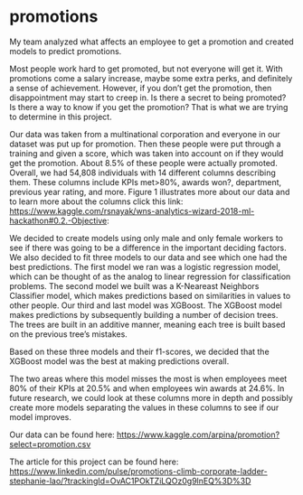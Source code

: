 # promotions
My team analyzed what affects an employee to get a promotion and created models to predict promotions.

Most people work hard to get promoted, but not everyone will get it. With promotions come a salary increase, maybe some extra perks, and definitely a sense of achievement. However, if you don’t get the promotion, then disappointment may start to creep in. Is there a secret to being promoted? Is there a way to know if you get the promotion? That is what we are trying to determine in this project.

Our data was taken from a multinational corporation and everyone in our dataset was put up for promotion. Then these people were put through a training and given a score, which was taken into account on if they would get the promotion. About 8.5% of these people were actually promoted. Overall, we had 54,808 individuals with 14 different columns describing them. These columns include KPIs met>80%, awards won?, department, previous year rating, and more. Figure 1 illustrates more about our data and to learn more about the columns click this link: https://www.kaggle.com/rsnayak/wns-analytics-wizard-2018-ml-hackathon#0.2.-Objective:

We decided to create models using only male and only female workers to see if there was going to be a difference in the important deciding factors. We also decided to fit three models to our data and see which one had the best predictions. The first model we ran was a logistic regression model, which can be thought of as the analog to linear regression for classification problems. The second model we built was a K-Neareast Neighbors Classifier model, which makes predictions based on similarities in values to other people. Our third and last model was XGBoost. The XGBoost model makes predictions by subsequently building a number of decision trees. The trees are built in an additive manner, meaning each tree is built based on the previous tree’s mistakes.

Based on these three models and their f1-scores, we decided that the XGBoost model was the best at making predictions overall.

The two areas where this model misses the most is when employees meet 80% of their KPIs at 20.5% and when employees win awards at 24.6%. In future research, we could look at these columns more in depth and possibly create more models separating the values in these columns to see if our model improves.

Our data can be found here: https://www.kaggle.com/arpina/promotion?select=promotion.csv

The article for this project can be found here: https://www.linkedin.com/pulse/promotions-climb-corporate-ladder-stephanie-lao/?trackingId=OvAC1POkTZiLQOz0g9lnEQ%3D%3D
